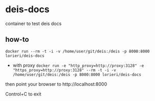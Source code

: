 # deis-docs
container to test deis docs

## how-to

```docker run --rm -t -i -v /home/user/git/deis:/deis -p 8000:8000 lorieri/deis-docs```

* with proxy
```docker run -e "http_proxy=http://proxy:3128" -e "https_proxy=http://proxy:3128" --rm -t -i -v /home/user/git/deis:/deis -p 8000:8000 lorieri/deis-docs```

then point your browser to http://localhost:8000

Control+C to exit
